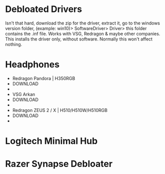 # Debloated Drivers
Isn't that hard, download the zip for the driver, extract it, go to the windows version folder, (example: win10)> SoftwareDriver> Driver> this folder contains the .inf file.
Works with VSG, Redragon & maybe other companies.
This installs the driver only, without software. Normally this won't affect nothing.

# Headphones
- Redragon Pandora | H350RGB
- DOWNLOAD
- 
- VSG Arkan
- DOWNLOAD
- 
- Redragon ZEUS 2 / X  |  H510/H510W/H510RGB
- DOWNLOAD
- 
# Logitech Minimal Hub

# Razer Synapse Debloater
